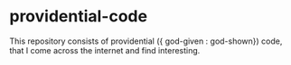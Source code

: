 # providential-code
This repository consists of providential ({ god-given : god-shown}) code, that I come across the internet and find interesting. 
